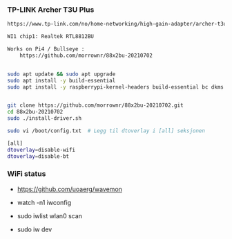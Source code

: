 

### TP-LINK Archer T3U Plus
```bash
https://www.tp-link.com/no/home-networking/high-gain-adapter/archer-t3u-plus/

WI1 chip1: Realtek RTL8812BU

Works on Pi4 / Bullseye :
	https://github.com/morrownr/88x2bu-20210702


sudo apt update && sudo apt upgrade
sudo apt install -y build-essential
sudo apt install -y raspberrypi-kernel-headers build-essential bc dkms git


git clone https://github.com/morrownr/88x2bu-20210702.git
cd 88x2bu-20210702
sudo ./install-driver.sh

sudo vi /boot/config.txt  # Legg til dtoverlay i [all] seksjonen

[all]
dtoverlay=disable-wifi
dtoverlay=disable-bt


```

 
### WiFi status 
 * https://github.com/uoaerg/wavemon

 * watch -n1 iwconfig
 * sudo iwlist wlan0 scan
 * sudo iw dev

